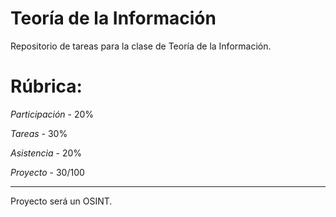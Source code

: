 # Teoría de la Información
Repositorio de tareas para la clase de Teoría de la Información.

# Rúbrica:

*Participación* - 20%

*Tareas* - 30%

*Asistencia* - 20%

*Proyecto* - 30/100

-----

Proyecto será un OSINT.
